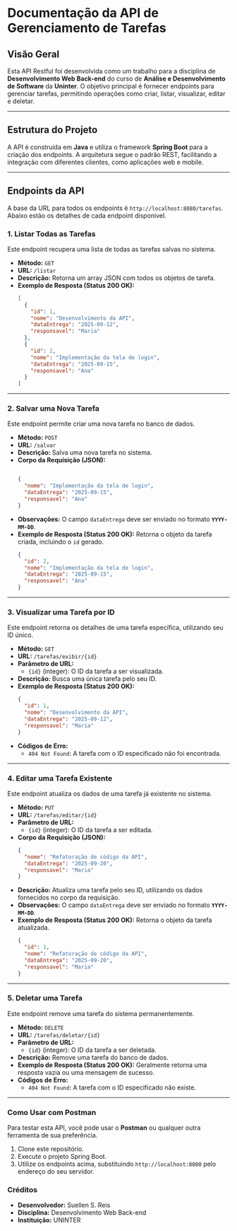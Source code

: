 # Documentação da API de Gerenciamento de Tarefas

## Visão Geral

Esta API Restful foi desenvolvida como um trabalho para a disciplina de **Desenvolvimento Web Back-end** do curso de **Análise e Desenvolvimento de Software** da **Uninter**. O objetivo principal é fornecer endpoints para gerenciar tarefas, permitindo operações como criar, listar, visualizar, editar e deletar.

---

## Estrutura do Projeto

A API é construída em **Java** e utiliza o framework **Spring Boot** para a criação dos endpoints. A arquitetura segue o padrão REST, facilitando a integração com diferentes clientes, como aplicações web e mobile.

---

## Endpoints da API

A base da URL para todos os endpoints é `http://localhost:8080/tarefas`. Abaixo estão os detalhes de cada endpoint disponível.

### 1. Listar Todas as Tarefas

Este endpoint recupera uma lista de todas as tarefas salvas no sistema.

* **Método:** `GET`
* **URL:** `/listar`
* **Descrição:** Retorna um array JSON com todos os objetos de tarefa.
* **Exemplo de Resposta (Status 200 OK):**
    ```json
    [
      {
        "id": 1,
        "nome": "Desenvolvimento da API",
        "dataEntrega": "2025-09-12",
        "responsavel": "Maria"
      },
      {
        "id": 2,
        "nome": "Implementação da tela de login",
        "dataEntrega": "2025-09-15",
        "responsavel": "Ana"
      }
    ]
    ```

---

### 2. Salvar uma Nova Tarefa

Este endpoint permite criar uma nova tarefa no banco de dados.

* **Método:** `POST`
* **URL:** `/salvar`
* **Descrição:** Salva uma nova tarefa no sistema.
* **Corpo da Requisição (JSON):**
    ```json
    
    {
      "nome": "Implementação da tela de login",
      "dataEntrega": "2025-09-15",
      "responsavel": "Ana"
    }
    ```
* **Observações:** O campo `dataEntrega` deve ser enviado no formato **`YYYY-MM-DD`**.
* **Exemplo de Resposta (Status 200 OK):** Retorna o objeto da tarefa criada, incluindo o `id` gerado.
    ```json
    {
      "id": 2,
      "nome": "Implementação da tela de login",
      "dataEntrega": "2025-09-15",
      "responsavel": "Ana"
    }
    ```

---

### 3. Visualizar uma Tarefa por ID

Este endpoint retorna os detalhes de uma tarefa específica, utilizando seu ID único.

* **Método:** `GET`
* **URL:** `/tarefas/exibir/{id}`
* **Parâmetro de URL:**
    * `{id}` (integer): O ID da tarefa a ser visualizada.
* **Descrição:** Busca uma única tarefa pelo seu ID.
* **Exemplo de Resposta (Status 200 OK):**
    ```json
    {
      "id": 1,
      "nome": "Desenvolvimento da API",
      "dataEntrega": "2025-09-12",
      "responsavel": "Maria"
    }
    ```
* **Códigos de Erro:**
    * `404 Not Found`: A tarefa com o ID especificado não foi encontrada.

---

### 4. Editar uma Tarefa Existente

Este endpoint atualiza os dados de uma tarefa já existente no sistema.

* **Método:** `PUT`
* **URL:** `/tarefas/editar/{id}`
* **Parâmetro de URL:**
    * `{id}` (integer): O ID da tarefa a ser editada.
* **Corpo da Requisição (JSON):**
    ```json
    {
      "nome": "Refatoração de código da API",
      "dataEntrega": "2025-09-20",
      "responsavel": "Maria"
    }
    ```
* **Descrição:** Atualiza uma tarefa pelo seu ID, utilizando os dados fornecidos no corpo da requisição.
* **Observações:** O campo `dataEntrega` deve ser enviado no formato **`YYYY-MM-DD`**.
* **Exemplo de Resposta (Status 200 OK):** Retorna o objeto da tarefa atualizada.
    ```json
    {
      "id": 1,
      "nome": "Refatoração de código da API",
      "dataEntrega": "2025-09-20",
      "responsavel": "Maria"
    }
    ```

---

### 5. Deletar uma Tarefa

Este endpoint remove uma tarefa do sistema permanentemente.

* **Método:** `DELETE`
* **URL:** `/tarefas/deletar/{id}`
* **Parâmetro de URL:**
    * `{id}` (integer): O ID da tarefa a ser deletada.
* **Descrição:** Remove uma tarefa do banco de dados.
* **Exemplo de Resposta (Status 200 OK):** Geralmente retorna uma resposta vazia ou uma mensagem de sucesso.
* **Códigos de Erro:**
    * `404 Not Found`: A tarefa com o ID especificado não existe.

---

### Como Usar com Postman

Para testar esta API, você pode usar o **Postman** ou qualquer outra ferramenta de sua preferência.

1.  Clone este repositório.
2.  Execute o projeto Spring Boot.
3.  Utilize os endpoints acima, substituindo `http://localhost:8080` pelo endereço do seu servidor.

### Créditos

* **Desenvolvedor:** Suellen S. Reis
* **Disciplina:** Desenvolvimento Web Back-end
* **Instituição:** UNINTER
